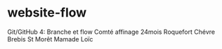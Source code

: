 # website-flow
Git/GitHub 4: Branche et flow
Comté affinage 24mois
Roquefort
Chévre
Brebis
St Morêt
Mamade Loïc
